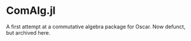 # ComAlg.jl

A first attempt at a commutative algebra package for Oscar. Now defunct, but archived here.
